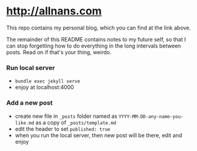 # http://allnans.com

This repo contains my personal blog, which you can find at the link above.

The remainder of this README contains notes to my future self, so that I can
stop forgetting how to do everything in the long intervals between posts. Read
on if that's your thing, weirdo.

### Run local server

+ `bundle exec jekyll serve`
+ enjoy at localhost:4000

### Add a new post

+ create new file in `_posts` folder named as `YYYY-MM-DD-any-name-you-like.md` as a copy of `_posts/template.md`
+ edit the header to set `published: true`
+ when you run the local server, then new post will be there, edit and enjoy

